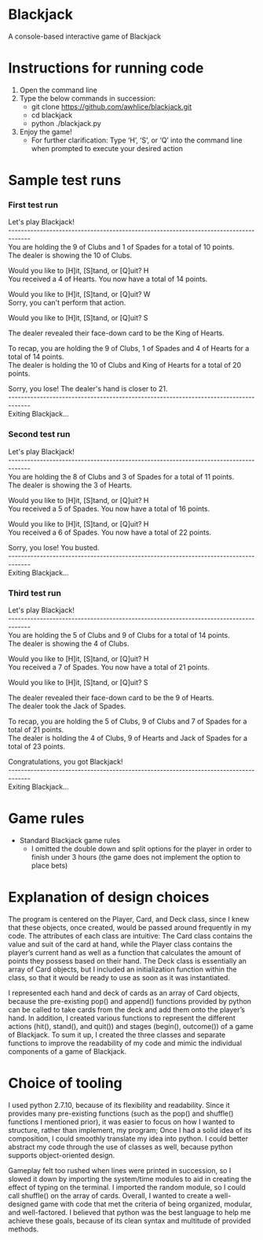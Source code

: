# Blackjack
A console-based interactive game of Blackjack

# Instructions for running code
1) Open the command line
2) Type the below commands in succession:
    - git clone https://github.com/awhlice/blackjack.git
    - cd blackjack
    - python ./blackjack.py
3) Enjoy the game!
    - For further clarification: Type ‘H’, ‘S’, or ‘Q’ into the command line when prompted to execute your desired action

# Sample test runs

### First test run

Let's play Blackjack!  
\------------------------------------------------------------------------------------\-  
You are holding the 9 of Clubs and 1 of Spades for a total of 10 points.  
The dealer is showing the 10 of Clubs.  

Would you like to [H]it, [S]tand, or [Q]uit? H  
You received a 4 of Hearts. You now have a total of 14 points.  

Would you like to [H]it, [S]tand, or [Q]uit? W  
Sorry, you can't perform that action.  

Would you like to [H]it, [S]tand, or [Q]uit? S  

The dealer revealed their face-down card to be the King of Hearts.  

To recap, you are holding the 9 of Clubs, 1 of Spades and 4 of Hearts for a total of 14 points.  
The dealer is holding the 10 of Clubs and King of Hearts for a total of 20 points.  

Sorry, you lose! The dealer's hand is closer to 21.  
\------------------------------------------------------------------------------------\-  
Exiting Blackjack...  

### Second test run

Let's play Blackjack!  
\------------------------------------------------------------------------------------\-  
You are holding the 8 of Clubs and 3 of Spades for a total of 11 points.  
The dealer is showing the 3 of Hearts.  

Would you like to [H]it, [S]tand, or [Q]uit? H  
You received a 5 of Spades. You now have a total of 16 points.  

Would you like to [H]it, [S]tand, or [Q]uit? H  
You received a 6 of Spades. You now have a total of 22 points.  

Sorry, you lose! You busted.  
\------------------------------------------------------------------------------------\-  
Exiting Blackjack...  

### Third test run

Let's play Blackjack!  
\------------------------------------------------------------------------------------\-  
You are holding the 5 of Clubs and 9 of Clubs for a total of 14 points.  
The dealer is showing the 4 of Clubs.  

Would you like to [H]it, [S]tand, or [Q]uit? H  
You received a 7 of Spades. You now have a total of 21 points.  

Would you like to [H]it, [S]tand, or [Q]uit? S  

The dealer revealed their face-down card to be the 9 of Hearts.  
The dealer took the Jack of Spades.  

To recap, you are holding the 5 of Clubs, 9 of Clubs and 7 of Spades for a total of 21 points.  
The dealer is holding the 4 of Clubs, 9 of Hearts and Jack of Spades for a total of 23 points.  

Congratulations, you got Blackjack!  
\------------------------------------------------------------------------------------\-  
Exiting Blackjack...  

# Game rules
- Standard Blackjack game rules
    - I omitted the double down and split options for the player in order to finish under 3 hours (the game does not implement the option to place bets)

# Explanation of design choices
The program is centered on the Player, Card, and Deck class, since I knew that these objects, once created, would be passed around frequently in my code. The attributes of each class are intuitive: The Card class contains the value and suit of the card at hand, while the Player class contains the player’s current hand as well as a function that calculates the amount of points they possess based on their hand. The Deck class is essentially an array of Card objects, but I included an initialization function within the class, so that it would be ready to use as soon as it was instantiated.

I represented each hand and deck of cards as an array of Card objects, because the pre-existing pop() and append() functions provided by python can be called to take cards from the deck and add them onto the player’s hand. In addition, I created various functions to represent the different actions (hit(), stand(), and quit()) and stages (begin(), outcome()) of a game of Blackjack. To sum it up, I created the three classes and separate functions to improve the readability of my code and mimic the individual components of a game of Blackjack.

# Choice of tooling
I used python 2.7.10, because of its flexibility and readability. Since it provides many pre-existing functions (such as the pop() and shuffle() functions I mentioned prior), it was easier to focus on how I wanted to structure, rather than implement, my program; Once I had a solid idea of its composition, I could smoothly translate my idea into python. I could better abstract my code through the use of classes as well, because python supports object-oriented design.

Gameplay felt too rushed when lines were  printed in succession, so I slowed it down by importing the system/time modules to aid in creating the effect of typing on the terminal. I imported the random module, so I could call shuffle() on the array of cards. Overall, I wanted to create a well-designed game with code that met the criteria of being organized, modular, and well-factored. I believed that python was the best language to help me achieve these goals, because of its clean syntax and multitude of provided methods.
